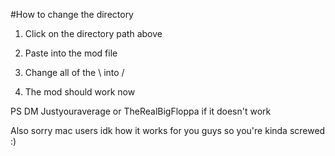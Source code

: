 #How to change the directory 

1. Click on the directory path above 

2. Paste into the mod file

3. Change all of the \ into / 

4. The mod should work now

PS DM Justyouraverage or TheRealBigFloppa if it doesn't work

Also sorry mac users idk how it works for you guys so you're kinda screwed :)